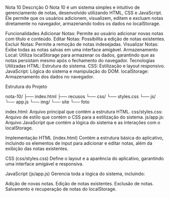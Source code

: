 Nota 10
Descrição
O Nota 10 é um sistema simples e intuitivo de gerenciamento de notas, desenvolvido utilizando HTML, CSS e JavaScript. Ele permite que os usuários adicionem, visualizem, editem e excluam notas diretamente no navegador, armazenando todos os dados no localStorage.

Funcionalidades
Adicionar Notas: Permite ao usuário adicionar novas notas com título e conteúdo.
Editar Notas: Possibilita a edição de notas existentes.
Excluir Notas: Permite a remoção de notas indesejadas.
Visualizar Notas: Exibe todas as notas salvas em uma interface amigável.
Armazenamento Local: Utiliza localStorage para armazenar os dados, garantindo que as notas persistam mesmo após o fechamento do navegador.
Tecnologias Utilizadas
HTML: Estrutura do sistema.
CSS: Estilização e layout responsivo.
JavaScript: Lógica do sistema e manipulação do DOM.
localStorage: Armazenamento dos dados no navegador.


Estrutura do Projeto

nota-10/
├── index.html
├── recusos
      └──  css/
            └── styles.css
      └── js/
            └── app.js
      └── img/
            └── site
            └── foto


index.html: Arquivo principal que contém a estrutura HTML.
css/styles.css: Arquivo de estilo que contém o CSS para a estilização do sistema.
js/app.js: Arquivo JavaScript que contém a lógica do sistema e as interações com o localStorage.

Implementação
HTML (index.html)
Contém a estrutura básica do aplicativo, incluindo os elementos de input para adicionar e editar notas, além da exibição das notas existentes.

CSS (css/styles.css)
Define o layout e a aparência do aplicativo, garantindo uma interface amigável e responsiva.

JavaScript (js/app.js)
Gerencia toda a lógica do sistema, incluindo:

Adição de novas notas.
Edição de notas existentes.
Exclusão de notas.
Salvamento e recuperação de notas do localStorage.


